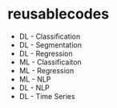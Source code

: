 # reusablecodes

<ul>
<li>DL - Classification</li>
<li>DL - Segmentation</li>
<li>DL - Regression</li>
<li>ML - Classificaiton</li>
<li>ML - Regression</li>
<li>ML - NLP</li>
<li>DL - NLP</li>
<li>DL - Time Series</li>
</ul>
